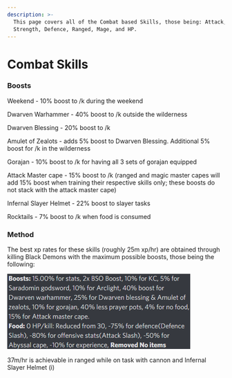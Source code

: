 ```yaml
---
description: >-
  This page covers all of the Combat based Skills, those being: Attack,
  Strength, Defence, Ranged, Mage, and HP.
---
```


# Combat Skills

### Boosts

Weekend - 10% boost to /k during the weekend

Dwarven Warhammer - 40% boost to /k outside the wilderness

Dwarven Blessing - 20% boost to /k

Amulet of Zealots - adds 5% boost to Dwarven Blessing. Additional 5% boost for /k in the wilderness

Gorajan - 10% boost to /k for having all 3 sets of gorajan equipped

Attack Master cape - 15% boost to /k (ranged and magic master capes will add 15% boost when training their respective skills only; these boosts do not stack with the attack master cape)

Infernal Slayer Helmet - 22% boost to slayer tasks

Rocktails - 7% boost to /k when food is consumed



### Method

The best xp rates for these skills (roughly 25m xp/hr) are obtained through killing Black Demons with the maximum possible boosts, those being the following:

![](<../.gitbook/assets/Black Demon boosts.png>)

37m/hr is achievable in ranged while on task with cannon and Infernal Slayer Helmet (i)

